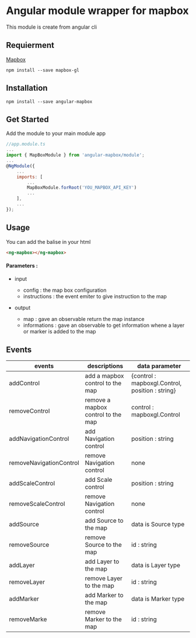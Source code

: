 # Angular module wrapper for mapbox


This module is create from angular cli

## Requierment
[Mapbox](https://www.mapbox.com/mapbox-gl-js/api/)

```shell
npm install --save mapbox-gl
```

## Installation

```shell
npm install --save angular-mapbox
```

## Get Started

<p>Add the module to your main module app</p>

```javascript
//app.module.ts
...
import { MapBoxModule } from 'angular-mapbox/module';
...
@NgModule({
    ...
    imports: [
        ...
        MapBoxModule.forRoot('YOU_MAPBOX_API_KEY')
        ...
    ],
    ...
});
```

## Usage
<p>You can add the balise in your html</p>

```html
<ng-mapbox></ng-mapbox>
```

#### Parameters :

- input
  - config : the map box configuration
  - instructions : the event emiter to give instruction to the map

- output
  - map : gave an observable return the map instance
  - informations : gave an observable to get information whene a layer or marker is added to the map


## Events

events                  | descriptions                       | data parameter
------------------------|------------------------------------|------------------------------------------------
addControl              | add a mapbox control to the map    | {control : mapboxgl.Control, position : string}
removeControl           | remove a mapbox control to the map | control : mapboxgl.Control
addNavigationControl    | add Navigation control             | position : string
removeNavigationControl | remove Navigation control          | none
addScaleControl         | add Scale control                  | position : string
removeScaleControl      | remove Navigation control          | none
addSource               | add Source to the map              | data is Source type
removeSource            | remove Source to the map           | id : string
addLayer                | add Layer to the map               | data is Layer type
removeLayer             | remove Layer to the map            | id : string
addMarker               | add Marker to the map              | data is Marker type
removeMarke             | remove Marker to the map           | id : string
